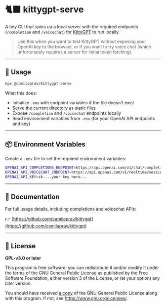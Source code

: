 # 🐈‍⬛ kittygpt-serve

A tiny CLI that spins up a local server with the required endpoints (`/completion` and `/voicechat`) for [KittyGPT](https://github.com/camilaprav/kittygpt) to run locally.

> Use this when you want to test KittyGPT without exposing your OpenAI key to the browser, or if you want to try voice chat (which unfortunately requires a server for initial token fetching).

---

## 🚀 Usage

```bash
npx @camilaprav/kittygpt-serve
```

What this does:

- Initialize `.env` with endpoint variables if the file doesn't exist
- Serve the current directory as static files
- Expose `/completion` and `/voicechat` endpoints locally
- Read environment variables from `.env` (for your OpenAI API endpoints and key)

---

## 📦 Environment Variables

Create a `.env` file to set the required environment variables:

```bash
OPENAI_API_COMPLETIONS_ENDPOINT=https://api.openai.com/v1/chat/completions
OPENAI_API_VOICECHAT_ENDPOINT=https://api.openai.com/v1/realtime/sessions
OPENAI_API_KEY=sk-...your key here...
```

---

## 📙 Documentation

For full usage details, including completions and voicechat APIs:

👉 [https://github.com/camilaprav/kittygpt](https://github.com/camilaprav/kittygpt)

---

## 🧵 License

**GPL-v3.0 or later**

This program is free software: you can redistribute it and/or modify
it under the terms of the GNU General Public License as published by
the Free Software Foundation, either version 3 of the License, or
(at your option) any later version.

You should have received [a copy](COPYING) of the GNU General Public License
along with this program. If not, see https://www.gnu.org/licenses/.
